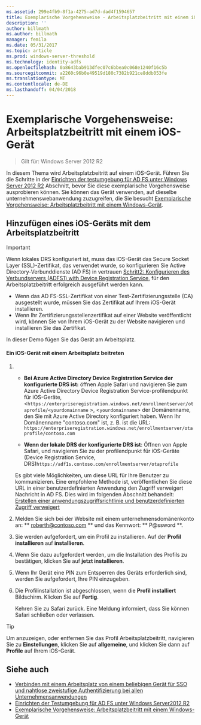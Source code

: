 ```yaml
---
ms.assetid: 299e4fb9-8f1a-4275-ad7d-dad4f1594657
title: Exemplarische Vorgehensweise - Arbeitsplatzbeitritt mit einem iOS-Gerät
description: ''
author: billmath
ms.author: billmath
manager: femila
ms.date: 05/31/2017
ms.topic: article
ms.prod: windows-server-threshold
ms.technology: identity-adfs
ms.openlocfilehash: 0a8643bab913dfec07c6bbea0c068e1240f16c5b
ms.sourcegitcommit: a2260c96b0e49519d180c7382b921ce8ddb053fe
ms.translationtype: MT
ms.contentlocale: de-DE
ms.lasthandoff: 04/04/2018
---
```

# <a name="walkthrough-workplace-join-with-an-ios-device"></a>Exemplarische Vorgehensweise: Arbeitsplatzbeitritt mit einem iOS-Gerät

>Gilt für: Windows Server 2012 R2

In diesem Thema wird Arbeitsplatzbeitritt auf einem iOS-Gerät. Führen Sie die Schritte in der [Einrichten der testumgebung für AD FS unter Windows Server 2012 R2](../../ad-fs/deployment/Set-up-the-lab-environment-for-AD-FS-in-Windows-Server-2012-R2.md) Abschnitt, bevor Sie diese exemplarische Vorgehensweise ausprobieren können. Sie können das Gerät verwenden, auf dieselbe unternehmenswebanwendung zuzugreifen, die Sie besucht [Exemplarische Vorgehensweise: Arbeitsplatzbeitritt mit einem Windows-Gerät](Walkthrough--Workplace-Join-with-a-Windows-Device.md).

## <a name="join-an-ios-device-with-workplace-join"></a>Hinzufügen eines iOS-Geräts mit dem Arbeitsplatzbeitritt

> [!IMPORTANT]
> Wenn lokales DRS konfiguriert ist, muss das iOS-Gerät das Secure Socket Layer (SSL)-Zertifikat, das verwendet wurde, so konfigurieren Sie Active Directory-Verbunddienste (AD FS) in vertrauen [Schritt2: Konfigurieren des Verbundservers (ADFS1) with Device Registration Service](../../ad-fs/deployment/Set-up-the-lab-environment-for-AD-FS-in-Windows-Server-2012-R2.md#BKMK_4), für den Arbeitsplatzbeitritt erfolgreich ausgeführt werden kann.
> 
> -   Wenn das AD FS-SSL-Zertifikat von einer Test-Zertifizierungsstelle (CA) ausgestellt wurde, müssen Sie das Zertifikat auf Ihrem iOS-Gerät installieren.
> -   Wenn Ihr Zertifizierungsstellenzertifikat auf einer Website veröffentlicht wird, können Sie von Ihrem iOS-Gerät zu der Website navigieren und installieren Sie das Zertifikat.

In dieser Demo fügen Sie das Gerät am Arbeitsplatz.

#### <a name="to-join-an-ios-device-to-a-workplace"></a>Ein iOS-Gerät mit einem Arbeitsplatz beitreten

1.  -   **Bei Azure Active Directory Device Registration Service der konfigurierte DRS ist:** öffnen Apple Safari und navigieren Sie zum Azure Active Directory Device Registration Service-profilendpunkt für iOS-Geräte, <`https://enterpriseregistration.windows.net/enrollmentserver/otaprofile/<yourdomainname` >, <`yourdomainname`> der Domänenname, den Sie mit Azure Active Directory konfiguriert haben. Wenn Ihr Domänenname "contoso.com" ist, z. B. ist die URL: `https://enterpriseregistration.windows.net/enrollmentserver/otaprofile/contoso.com`

    -   **Wenn der lokale DRS der konfigurierte DRS ist**: Öffnen von Apple Safari, und navigieren Sie zu der profilendpunkt für iOS-Geräte (Device Registration Service, DRS)`https://adf1s.contoso.com/enrollmentserver/otaprofile`

    Es gibt viele Möglichkeiten, um diese URL für Ihre Benutzer zu kommunizieren. Eine empfohlene Methode ist, veröffentlichen Sie diese URL in einer benutzerdefinierten Anwendung den Zugriff verweigert Nachricht in AD FS. Dies wird im folgenden Abschnitt behandelt: [Erstellen einer anwendungszugriffsrichtlinie und benutzerdefinierten Zugriff verweigert](https://docs.microsoft.com/azure/active-directory/active-directory-device-registration-on-premises-setup#create-an-application-access-policy-and-custom-access-denied-message)

2.  Melden Sie sich bei der Website mit einem unternehmensdomänenkonto an: ** roberth@contoso.com ** und das Kennwort: ** P@ssword **.

3.  Sie werden aufgefordert, um ein Profil zu installieren. Auf der **Profil installieren** auf **installieren**.

4.  Wenn Sie dazu aufgefordert werden, um die Installation des Profils zu bestätigen, klicken Sie auf **jetzt installieren**.

5.  Wenn Ihr Gerät eine PIN zum Entsperren des Geräts erforderlich sind, werden Sie aufgefordert, Ihre PIN einzugeben.

6.  Die Profilinstallation ist abgeschlossen, wenn die **Profil installiert** Bildschirm. Klicken Sie auf **Fertig**.

    Kehren Sie zu Safari zurück. Eine Meldung informiert, dass Sie können Safari schließen oder verlassen.

> [!TIP]
> Um anzuzeigen, oder entfernen Sie das Profil Arbeitsplatzbeitritt, navigieren Sie zu **Einstellungen**, klicken Sie auf **allgemeine**, und klicken Sie dann auf **Profile** auf Ihrem iOS-Gerät.

## <a name="see-also"></a>Siehe auch


- [Verbinden mit einem Arbeitsplatz von einem beliebigen Gerät für SSO und nahtlose zweistufige Authentifizierung bei allen Unternehmensanwendungen](Join-to-Workplace-from-Any-Device-for-SSO-and-Seamless-Second-Factor-Authentication-Across-Company-Applications.md)
- [Einrichten der Testumgebung für AD FS unter Windows Server2012 R2](../../ad-fs/deployment/Set-up-the-lab-environment-for-AD-FS-in-Windows-Server-2012-R2.md)
- [Exemplarische Vorgehensweise: Arbeitsplatzbeitritt mit einem Windows-Gerät](Walkthrough--Workplace-Join-with-a-Windows-Device.md)



